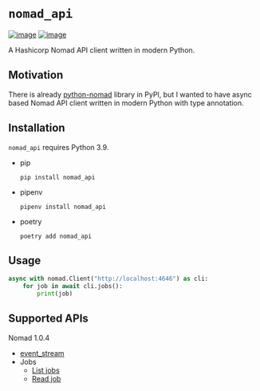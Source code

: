 # `nomad_api`

[![image](https://img.shields.io/pypi/v/nomad_api.svg)](https://pypi.org/project/nomad_api/) [![image](https://img.shields.io/pypi/pyversions/nomad_api.svg)](https://pypi.org/project/nomad_api/)

A Hashicorp Nomad API client written in modern Python.

## Motivation

There is already [python-nomad](https://github.com/jrxFive/python-nomad) library in PyPI, but I wanted to have async based Nomad API client written in modern Python with type annotation.

## Installation

`nomad_api` requires Python 3.9.

* pip
    ```
    pip install nomad_api
    ```
* pipenv
    ```
    pipenv install nomad_api
    ```
* poetry
    ```
    poetry add nomad_api
    ```

## Usage

```python
async with nomad.Client("http://localhost:4646") as cli:
    for job in await cli.jobs():
        print(job)
```

## Supported APIs

Nomad 1.0.4

 * [event_stream](https://www.nomadproject.io/api-docs/events)
 * Jobs
     * [List jobs](https://www.nomadproject.io/api-docs/jobs#list-jobs)
     * [Read job](https://www.nomadproject.io/api-docs/jobs#read-job)
